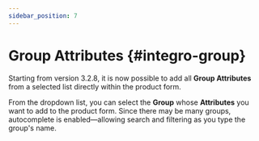 ```yaml
---
sidebar_position: 7
---
```


# Group Attributes {#integro-group}

Starting from version 3.2.8, it is now possible to add all **Group Attributes** from a selected list directly within the product form.

From the dropdown list, you can select the **Group** whose **Attributes** you want to add to the product form. Since there may be many groups, autocomplete is enabled—allowing search and filtering as you type the group's name.

